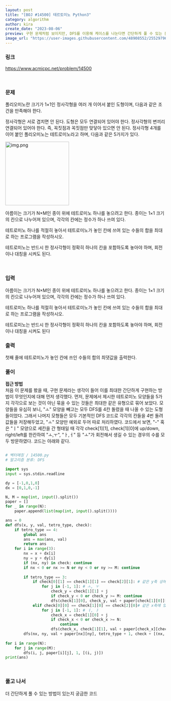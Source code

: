 ```yaml
---
layout: post
title: "[BOJ #14500] 테르토미노 Python3"
category: algorithm
author: kira
create_date: "2023-08-06"
preview: 구현 문제처럼 보이지만, DFS를 이용해 케이스를 나눈다면 간단하게 풀 수 있는 문제
image_url: "https://user-images.githubusercontent.com/48908552/255297969-47c132e0-75e5-4dfb-8be3-93c95d6488db.png"
---
```


### 링크

<a href= "https://www.acmicpc.net/problem/14500">https://www.acmicpc.net/problem/14500</a>

<br>

### 문제

폴리오미노란 크기가 1×1인 정사각형을 여러 개 이어서 붙인 도형이며, 다음과 같은 조건을 만족해야 한다.

정사각형은 서로 겹치면 안 된다.
도형은 모두 연결되어 있어야 한다.
정사각형의 변끼리 연결되어 있어야 한다. 즉, 꼭짓점과 꼭짓점만 맞닿아 있으면 안 된다.
정사각형 4개를 이어 붙인 폴리오미노는 테트로미노라고 하며, 다음과 같은 5가지가 있다.

<img width="200" alt="img.png" src="https://github.com/codelyst-blog/codelyst-blog.github.io/assets/54790133/aabed87c-62a8-4963-9d18-468acde43482">

아름이는 크기가 N×M인 종이 위에 테트로미노 하나를 놓으려고 한다. 종이는 1×1 크기의 칸으로 나누어져 있으며, 각각의 칸에는 정수가 하나 쓰여 있다.

테트로미노 하나를 적절히 놓아서 테트로미노가 놓인 칸에 쓰여 있는 수들의 합을 최대로 하는 프로그램을 작성하시오.

테트로미노는 반드시 한 정사각형이 정확히 하나의 칸을 포함하도록 놓아야 하며, 회전이나 대칭을 시켜도 된다.

<br>

### 입력

아름이는 크기가 N×M인 종이 위에 테트로미노 하나를 놓으려고 한다. 종이는 1×1 크기의 칸으로 나누어져 있으며, 각각의 칸에는 정수가 하나 쓰여 있다.

테트로미노 하나를 적절히 놓아서 테트로미노가 놓인 칸에 쓰여 있는 수들의 합을 최대로 하는 프로그램을 작성하시오.

테트로미노는 반드시 한 정사각형이 정확히 하나의 칸을 포함하도록 놓아야 하며, 회전이나 대칭을 시켜도 된다
<br>

### 출력

첫째 줄에 테트로미노가 놓인 칸에 쓰인 수들의 합의 최댓값을 출력한다.
<br>

### 풀이

**접근 방법**   
처음 이 문제를 봤을 때, 구현 문제라는 생각이 들어 이를 최대한 간단하게 구현하는 방법이 무엇인지에 대해 먼저 생각했다. 먼저, 문제에서 제시한 테트로미노 모양들을 5가지 각각으로 보는 것이 아닌 묶을 수 있는 것들은 최대한 같은 유형으로 묶어 보았다. 모양들을 유심히 보니, "ㅗ" 모양을 빼고는 모두 DFS를 4칸 돌렸을 때 나올 수 있는 도형들이었다. 그래서 나머지 모형들은 모두  기본적인 DFS 코드로 각각의 칸들을 4번 돌려 값들을 저장해두었고, "ㅗ" 모양만 예외로 두어 따로 처리하였다. 코드에서 보면, "-" 혹은 "ㅣ" 모양으로 세칸을 간 형태일 때 각각 check[1][1], check[1][0]에 up/down, right/left를 한칸하여 "ㅗ,ㅜ", "ㅏ,ㅓ" 등 "ㅗ"가 회전해서 생길 수 있는 경우의 수를 모두 방문하였다. 코드는 아래와 같다.
 


```python

# 벡터매칭 / 14500.py
# 알고리즘 분류: DFS

import sys
input = sys.stdin.readline

dy = [-1,0,1,0]
dx = [0,1,0,-1]

N, M = map(int, input().split())
paper = []
for _ in range(N):
    paper.append(list(map(int, input().split())))

ans = 0
def dfs(x, y, val, tetro_type, check): 
    if tetro_type == 4: 
        global ans
        ans = max(ans, val)
        return ans
    for i in range(3):
        nx = x + dx[i] 
        ny = y + dy[i] 
        if (nx, ny) in check: continue
        if nx < 0 or nx >= N or ny < 0 or ny >= M: continue
       
        if tetro_type == 3:
            if check[0][1] == check[1][1] == check[2][1]: # 같은 y축 상에 있는지 체크 ---
                for j in [-1, 1]: # ㅗ, ㅜ
                    check_y = check[1][1] + j 
                    if check_y < 0 or check_y >= M: continue
                    dfs(check[1][0], check_y, val + paper[check[1][0]][check_y], tetro_type + 1, check + [(check[1][0], check_y)])
            elif check[0][0] == check[1][0] == check[2][0]# 같은 x축에 있는지 체크 
                for j in [-1, 1]: # ㅓ, ㅏ
                    check_x = check[1][0] + j
                    if check_x < 0 or check_x >= N:
                        continue
                    dfs(check_x, check[1][1], val + paper[check_x][check[1][1]], tetro_type + 1, check + [(check_x, check[1][1])])
        dfs(nx, ny, val + paper[nx][ny], tetro_type + 1, check + [(nx, ny)])
        
for i in range(N):
    for j in range(M):
        dfs(i, j, paper[i][j], 1, [(i, j)]) 
print(ans)


```

<br>

### 풀고 나서

더 간단하게 풀 수 있는 방법이 있는지 궁금한 코드
